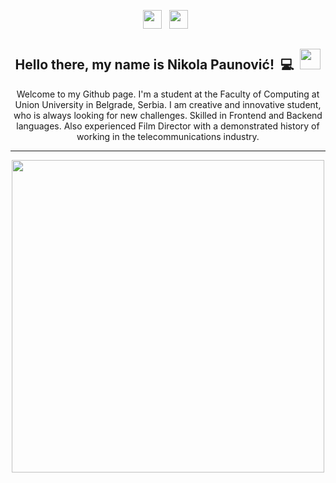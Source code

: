 <p align='center'>
<a href="mailto:nikolapaunovic99@gmail.com"><img height="30" src="https://upload.wikimedia.org/wikipedia/commons/4/4e/Gmail_Icon.png"></a>&nbsp;&nbsp;
<a href="https://www.linkedin.com/in/nikola-p-977453121/"><img height="30" src="https://github.com/stephenajulu/WaylonWalker/blob/main/icon/linkedin.png?raw=true"></a>&nbsp;&nbsp;
</p>

<h2 align="center">Hello there, my name is Nikola Paunović!&nbsp;&nbsp;💻&nbsp;&nbsp;<img src="https://raw.githubusercontent.com/MartinHeinz/MartinHeinz/master/wave.gif" width="33px"></h2>

<p align="center">Welcome to my Github page. I'm a student at the Faculty of Computing at Union University in Belgrade, Serbia. I am creative and innovative student, who is always looking for new challenges. Skilled in Frontend and Backend languages.
Also experienced Film Director with a demonstrated history of working in the telecommunications industry.</p>

---
<p align='center'>
<img width="500" align='center' src="https://github-readme-stats.vercel.app/api?username=NikolaMag99&show_icons=true&theme=tokyonight">
</p>

